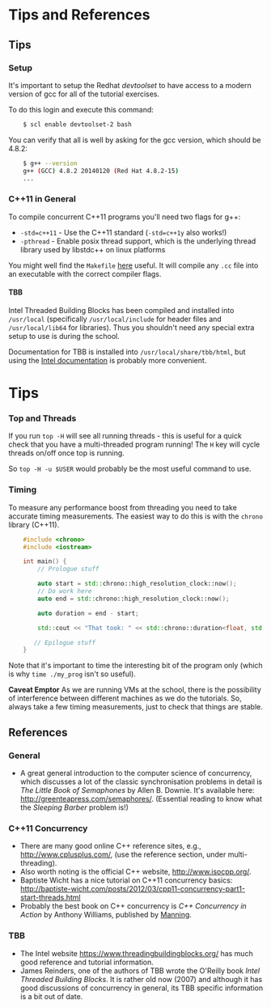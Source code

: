Tips and References
===================

Tips
----

### Setup

It's important to setup the Redhat *devtoolset* to have access to a
modern version of gcc for all of the tutorial exercises.

To do this login and execute this command:

```bash
    $ scl enable devtoolset-2 bash
```

You can verify that all is well by asking for the gcc version, which
should be 4.8.2:

```bash
    $ g++ --version
    g++ (GCC) 4.8.2 20140120 (Red Hat 4.8.2-15)
	...
```

### C++11 in General

To compile concurrent C++11 programs you'll need two flags for g++:

* `-std=c++11` - Use the C++11 standard (`-std=c++1y` also works!)
* `-pthread` - Enable posix thread support, which is the underlying
      thread library used by libstdc++ on linux platforms

You might well find the `Makefile`
[here](https://github.com/graeme-a-stewart/cpp-concurrency/blob/master/src/cpp11/Makefile)
useful. It will compile any `.cc` file into an executable with the correct
compiler flags.

#### TBB

Intel Threaded Building Blocks has been compiled and installed into
`/usr/local` (specifically `/usr/local/include` for header files and
`/usr/local/lib64` for libraries). Thus you shouldn't need any special
extra setup to use is during the school.

Documentation for TBB is installed into `/usr/local/share/tbb/html`,
but using the
[Intel documentation](https://www.threadingbuildingblocks.org/) is
probably more convenient.

Tips
===

### Top and Threads

If you run `top -H` will see all running threads - this is useful for
a quick check that you have a multi-threaded program running! The `H`
key will cycle threads on/off once top is running.

So `top -H -u $USER` would probably be the most useful command to use.

### Timing

To measure any performance boost from threading you need to take
accurate timing measurements. The easiest way to do this is with the
`chrono` library (C++11).

```cpp
    #include <chrono>
    #include <iostream>

	int main() {
	    // Prologue stuff

	    auto start = std::chrono::high_resolution_clock::now();
        // Do work here
	    auto end = std::chrono::high_resolution_clock::now();

        auto duration = end - start;

	    std::cout << "That took: " << std::chrono::duration<float, std::milli> (duration).count() << "ms" << endl;

	   // Epilogue stuff
	}
```

Note that it's important to time the interesting bit of the program
only (which is why `time ./my_prog` isn't so useful).

**Caveat Emptor** As we are running VMs at the school, there is the
  possibility of interference between different machines as we do the
  tutorials. So, always take a few timing measurements, just to check
  that things are stable.

References
----------

### General
* A great general introduction to the computer science of concurrency,
  which discusses a lot of the classic synchronisation problems in detail is *The
  Little Book of Semaphones* by Allen B. Downie. It's available here:
  http://greenteapress.com/semaphores/. (Essential reading to know
  what the *Sleeping Barber* problem is!)


### C++11 Concurrency

* There are many good online C++ reference sites, e.g.,
  http://www.cplusplus.com/, (use the reference section, under
  multi-threading).
* Also worth noting is the official C++ website,
  http://www.isocpp.org/.
* Baptiste Wicht has a nice tutorial on C++11 concurrency basics:
  http://baptiste-wicht.com/posts/2012/03/cpp11-concurrency-part1-start-threads.html
* Probably the best book on C++ concurrency is *C++ Concurrency in
  Action* by Anthony Williams, published by [Manning](http://www.manning.com/williams/).



### TBB

* The Intel website https://www.threadingbuildingblocks.org/ has much
  good reference and tutorial information.
* James Reinders, one of the authors of TBB wrote the O'Reilly book
  *Intel Threaded Building Blocks*. It is rather old now (2007)
  and although it has good discussions of concurrency in general, its TBB
  specific information is a bit out of date. 
